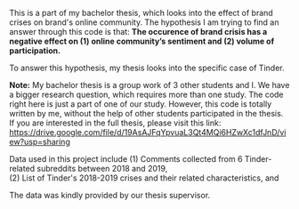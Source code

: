 This is a part of my bachelor thesis, which looks into the effect of brand crises on brand's online community. The hypothesis I am trying to find an answer through this code is that: **The occurence of brand crisis has a negative effect on (1) online community’s sentiment and (2) volume of participation.**

To answer this hypothesis, my thesis looks into the specific case of Tinder. 

**Note:** My bachelor thesis is a group work of 3 other students and I. We have a bigger research question, which requires more than one study. The code right here is just a part of one of our study. However, this code is totally written by me, without the help of other students participated in the thesis. If you are interested in the full thesis, please visit this link: https://drive.google.com/file/d/19AsAJFqYpvuaL3Qt4MQi6HZwXc1dfJnD/view?usp=sharing

Data used in this project include
(1) Comments collected from 6 Tinder-related subreddits between 2018 and 2019,  
(2) List of Tinder's 2018-2019 crises and their related characteristics, and 

The data was kindly provided by our thesis supervisor. 
